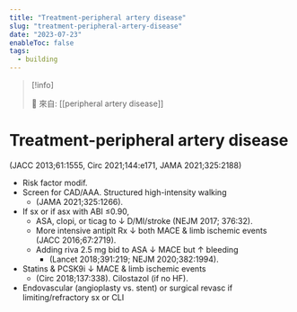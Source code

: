```yaml
---
title: "Treatment-peripheral artery disease"
slug: "treatment-peripheral-artery-disease"
date: "2023-07-23"
enableToc: false
tags:
  - building
---
```


> [!info]
>
> 🌱 來自: [[peripheral artery disease]]

# Treatment-peripheral artery disease

(JACC 2013;61:1555, Circ 2021;144:e171, JAMA 2021;325:2188)

- Risk factor modif. 
- Screen for CAD/AAA. Structured high-intensity walking
  - (JAMA 2021;325:1266).
- If sx or if asx with ABI ≤0.90, 
  - ASA, clopi, or ticag to ↓ D/MI/stroke (NEJM 2017; 376:32).
  - More intensive antiplt Rx ↓ both MACE & limb ischemic events (JACC 2016;67:2719).
  - Adding riva 2.5 mg bid to ASA ↓ MACE but ↑ bleeding
    - (Lancet 2018;391:219; NEJM 2020;382:1994).
- Statins & PCSK9i ↓ MACE & limb ischemic events
  - (Circ 2018;137:338). Cilostazol (if no HF).
- Endovascular (angioplasty vs. stent) or surgical revasc if limiting/refractory sx or CLI
